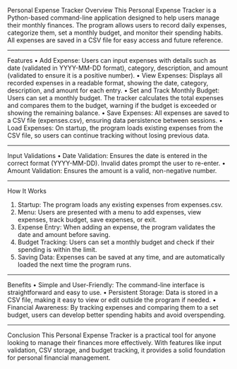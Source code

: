 Personal Expense Tracker 
Overview
This Personal Expense Tracker is a Python-based command-line application designed to help users manage their monthly finances. The program allows users to record daily expenses, categorize them, set a monthly budget, and monitor their spending habits. All expenses are saved in a CSV file for easy access and future reference.
________________________________________
Features
•	Add Expense:
Users can input expenses with details such as date (validated in YYYY-MM-DD format), category, description, and amount (validated to ensure it is a positive number).
•	View Expenses:
Displays all recorded expenses in a readable format, showing the date, category, description, and amount for each entry.
•	Set and Track Monthly Budget:
Users can set a monthly budget. The tracker calculates the total expenses and compares them to the budget, warning if the budget is exceeded or showing the remaining balance.
•	Save Expenses:
All expenses are saved to a CSV file (expenses.csv), ensuring data persistence between sessions.
•	Load Expenses:
On startup, the program loads existing expenses from the CSV file, so users can continue tracking without losing previous data.
________________________________________
Input Validations
•	Date Validation:
Ensures the date is entered in the correct format (YYYY-MM-DD). Invalid dates prompt the user to re-enter.
•	Amount Validation:
Ensures the amount is a valid, non-negative number.
________________________________________
How It Works
1.	Startup:
The program loads any existing expenses from expenses.csv.
2.	Menu:
Users are presented with a menu to add expenses, view expenses, track budget, save expenses, or exit.
3.	Expense Entry:
When adding an expense, the program validates the date and amount before saving.
4.	Budget Tracking:
Users can set a monthly budget and check if their spending is within the limit.
5.	Saving Data:
Expenses can be saved at any time, and are automatically loaded the next time the program runs.
________________________________________
Benefits
•	Simple and User-Friendly:
The command-line interface is straightforward and easy to use.
•	Persistent Storage:
Data is stored in a CSV file, making it easy to view or edit outside the program if needed.
•	Financial Awareness:
By tracking expenses and comparing them to a set budget, users can develop better spending habits and avoid overspending.
________________________________________
Conclusion
This Personal Expense Tracker is a practical tool for anyone looking to manage their finances more effectively. With features like input validation, CSV storage, and budget tracking, it provides a solid foundation for personal financial management.

